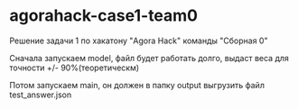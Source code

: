 # agorahack-case1-team0
Решение задачи 1 по хакатону "Agora Hack" команды "Сборная 0"

Сначала запускаем model, файл будет работать долго, выдаст веса для точности +/- 90%(теоретическм)

Потом запускаем main, он должен в папку output выгрузить файл test_answer.json